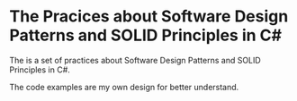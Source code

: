 # The Pracices about Software Design Patterns and SOLID Principles in C#
The is a set of practices about Software Design Patterns and SOLID Principles in C#.

The code examples are my own design for better understand.
